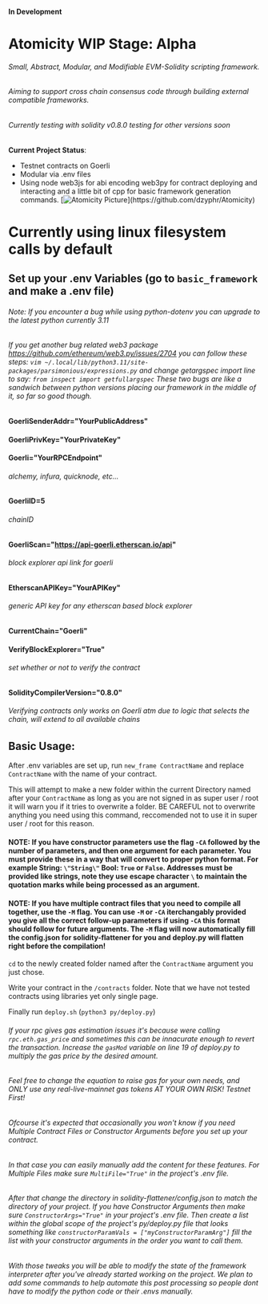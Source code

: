 **In Development**
# Atomicity WIP Stage: Alpha
###### Small, Abstract, Modular, and Modifiable EVM-Solidity scripting framework. 
###### Aiming to support cross chain consensus code through building external compatible frameworks.
###### Currently testing with solidity v0.8.0 testing for other versions soon
**Current Project Status**:
  * Testnet contracts on Goerli
  * Modular via .env files
  * Using node web3js for abi encoding web3py for contract deploying and interacting and a little bit of cpp for basic framework generation commands.
[![Atomicity Picture](https://www.thoughtco.com/thmb/D_uEiv8l3SYKvWtKkAkN_O5zB7U=/3825x2574/filters:fill(auto,1)/GettyImages-141483984-56a133b65f9b58b7d0bcfdb1.jpg)](https://github.com/dzyphr/Atomicity)

# Currently using linux filesystem calls by default

## Set up your .env Variables (go to `basic_framework` and make a .env file)

###### Note: If you encounter a bug while using python-dotenv you can upgrade to the latest python currently 3.11

###### If you get another bug related web3 package https://github.com/ethereum/web3.py/issues/2704 you can follow these steps: `vim ~/.local/lib/python3.11/site-packages/parsimonious/expressions.py` and change getargspec import line to say: `from inspect import getfullargspec` These two bugs are like a sandwich between python versions placing our framework in the middle of it, so far so good though.

#### **GoerliSenderAddr="YourPublicAddress"**
#### **GoerliPrivKey="YourPrivateKey"** 
#### **Goerli="YourRPCEndpoint"** 
###### _alchemy, infura, quicknode, etc..._
#### **GoerliID=5** 
###### _chainID_
#### **GoerliScan="https://api-goerli.etherscan.io/api"** 
###### _block explorer api link for goerli_
#### **EtherscanAPIKey="YourAPIKey"** 
###### _generic API key for any etherscan based block explorer_
#### **CurrentChain="Goerli"**
#### **VerifyBlockExplorer="True"** 
###### _set whether or not to verify the contract_
#### **SolidityCompilerVersion="0.8.0"** 

###### Verifying contracts only works on Goerli atm due to logic that selects the chain, will extend to all available chains

## Basic Usage:

 After .env variables are set up, run `new_frame ContractName` and replace `ContractName` with the name of your contract.

 This will attempt to make a new folder within the current Directory named after your `ContractName` as long as you are not signed in as super user / root it will warn you if it tries to overwrite a folder. BE CAREFUL not to overwrite anything you need using this command, reccomended not to use it in super user / root for this reason. 

#### NOTE: If you have constructor parameters use the flag `-CA` followed by the number of parameters, and then one argument for each parameter. You must provide these in a way that will convert to proper python format. For example String: `\"String\"` Bool: `True` or `False`. Addresses must be provided like strings, note they use escape character `\` to maintain the quotation marks while being processed as an argument. 

#### NOTE: If you have multiple contract files that you need to compile all together, use the `-M` flag. You can use `-M` or `-CA` iterchangably provided you give all the correct follow-up parameters if using `-CA` this format should follow for future arguments. The `-M` flag will now automatically fill the config.json for solidity-flattener for you and deploy.py will flatten right before the compilation!



 `cd` to the newly created folder named after the `ContractName` argument you just chose.

 Write your contract in the `/contracts` folder. Note that we have not tested contracts using libraries yet only single page.

 Finally run `deploy.sh` (`python3 py/deploy.py`) 

######  If your rpc gives gas estimation issues it's because were calling `rpc.eth.gas_price` and sometimes this can be innacurate enough to revert the transaction. Increase the `gasMod` variable on line 19 of deploy.py to multiply the gas price by the desired amount. 

###### Feel free to change the equation to raise gas for your own needs, and ONLY use any real-live-mainnet gas tokens AT YOUR OWN RISK! Testnet First!

######  Ofcourse it's expected that occasionally you won't know if you need Multiple Contract Files or Constructor Arguments before you set up your contract. 

###### In that case you can easily manually add the content for these features. For Multiple Files make sure `MultiFile="True"` in the project's .env file. 

###### After that change the directory in solidity-flattener/config.json to match the directory of your project. If you have Constructor Arguments then make sure `ConstructorArgs="True"` in your project's .env file. Then create a list within the global scope of the project's py/deploy.py file that looks something like `constructorParamVals = ["myConstructorParamArg"]` fill the list with your constructor arguments in the order you want to call them. 

###### With those tweaks you will be able to modify the state of the framework interpreter after you've already started working on the project. We plan to add some commands to help automate this post processing so people dont have to modify the python code or their .envs manually.
